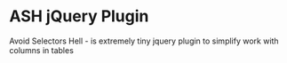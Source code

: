 # ASH jQuery Plugin
Avoid Selectors Hell - is extremely tiny jquery plugin to simplify work with columns in tables
